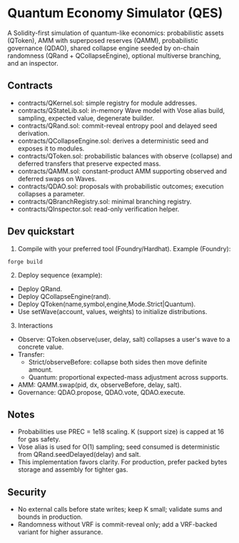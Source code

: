# Quantum Economy Simulator (QES)

A Solidity-first simulation of quantum-like economics: probabilistic assets (QToken), AMM with superposed reserves (QAMM), probabilistic governance (QDAO), shared collapse engine seeded by on-chain randomness (QRand + QCollapseEngine), optional multiverse branching, and an inspector.

## Contracts

- contracts/QKernel.sol: simple registry for module addresses.
- contracts/QStateLib.sol: in-memory Wave model with Vose alias build, sampling, expected value, degenerate builder.
- contracts/QRand.sol: commit-reveal entropy pool and delayed seed derivation.
- contracts/QCollapseEngine.sol: derives a deterministic seed and exposes it to modules.
- contracts/QToken.sol: probabilistic balances with observe (collapse) and deferred transfers that preserve expected mass.
- contracts/QAMM.sol: constant-product AMM supporting observed and deferred swaps on Waves.
- contracts/QDAO.sol: proposals with probabilistic outcomes; execution collapses a parameter.
- contracts/QBranchRegistry.sol: minimal branching registry.
- contracts/QInspector.sol: read-only verification helper.

## Dev quickstart

1. Compile with your preferred tool (Foundry/Hardhat). Example (Foundry):

```
forge build
```

2. Deploy sequence (example):

- Deploy QRand.
- Deploy QCollapseEngine(rand).
- Deploy QToken(name,symbol,engine,Mode.Strict|Quantum).
- Use setWave(account, values, weights) to initialize distributions.

3. Interactions

- Observe: QToken.observe(user, delay, salt) collapses a user's wave to a concrete value.
- Transfer:
  - Strict/observeBefore: collapse both sides then move definite amount.
  - Quantum: proportional expected-mass adjustment across supports.
- AMM: QAMM.swap(pid, dx, observeBefore, delay, salt).
- Governance: QDAO.propose, QDAO.vote, QDAO.execute.

## Notes

- Probabilities use PREC = 1e18 scaling. K (support size) is capped at 16 for gas safety.
- Vose alias is used for O(1) sampling; seed consumed is deterministic from QRand.seedDelayed(delay) and salt.
- This implementation favors clarity. For production, prefer packed bytes storage and assembly for tighter gas.

## Security

- No external calls before state writes; keep K small; validate sums and bounds in production.
- Randomness without VRF is commit-reveal only; add a VRF-backed variant for higher assurance.

